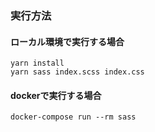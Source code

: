 ### 実行方法

#### ローカル環境で実行する場合

```
yarn install
yarn sass index.scss index.css
```

#### dockerで実行する場合
```
docker-compose run --rm sass
```
